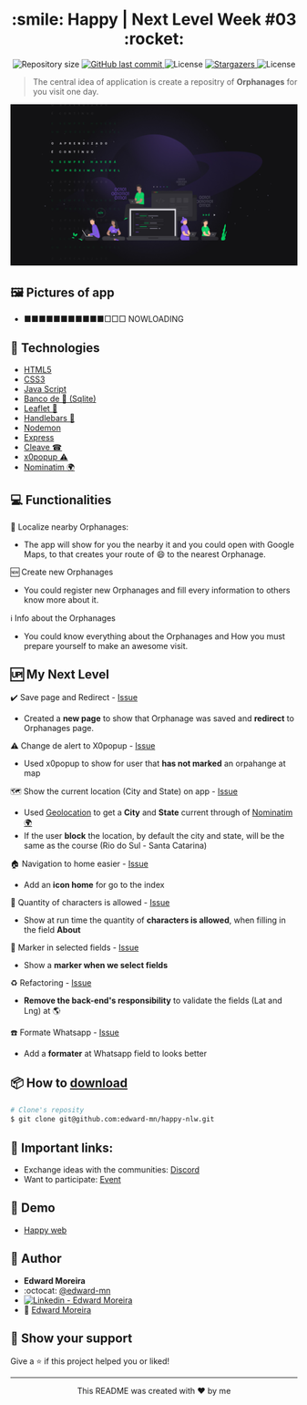 <h1 align="center">:smile: Happy | Next Level Week #03 :rocket:</h1>
<p align="center">	
  <img alt="Repository size" src="https://img.shields.io/github/repo-size/edward-mn/happy-nlw?color=5622c9">

  <a href="https://github.com/edward-mn/happy-nlw/commits/master">
    <img alt="GitHub last commit" src="https://img.shields.io/github/last-commit/edward-mn/happy-nlw?color=5622c9">
  </a> 
  
  <img alt="License" src="https://img.shields.io/badge/license-MIT-5622c9">
  
  <a href="https://github.com/edward-mn/happy-nlw/stargazers">
    <img alt="Stargazers" src="https://img.shields.io/github/stars/edward-mn/happy-nlw?color=5622c9&logo=github">
  </a>
  
  <img alt="License" src="https://img.shields.io/badge/trail-discovery-cca714">   
</p>

> The central idea of application is create a repositry of **Orphanages** for you visit one day.

<p align="center">
  <img src="./public/Wallpapers/NLW_03_1920x1080.png" alt="Next Level Week 03" title="Some"/>
</p>

## :framed_picture: Pictures of app
- ■■■■■■■■■■■□□□  NOWLOADING

## :wrench: Technologies 
- [HTML5](https://pt.wikipedia.org/wiki/HTML5)
- [CSS3](https://pt.wikipedia.org/wiki/CSS3)
- [Java Script](https://www.javascript.com/)
- [Banco de 🎲 (Sqlite)](https://www.sqlite.org/index.html)
- [Leaflet 🍃](https://leafletjs.com/)
- [Handlebars 🧔](https://github.com/handlebars-lang/handlebars.js)
- [Nodemon](https://github.com/remy/nodemon)
- [Express](https://github.com/expressjs/express)
- [Cleave ☎](https://github.com/nosir/cleave.js)
- [x0popup ⚠](https://github.com/gao-sun/x0popup)
- [Nominatim 🌍](https://github.com/osm-search/Nominatim)

## :computer: Functionalities

:round_pushpin: Localize nearby Orphanages:
- The app will show for you the nearby it and you could open with Google Maps, to that creates your route of :smile: to the nearest Orphanage.

:new: Create new Orphanages
- You could register new Orphanages and fill every information to others know more about it.

:information_source: Info about the Orphanages
- You could know everything about the Orphanages and How you must prepare yourself to make an awesome visit.

## :up: My Next Level

:heavy_check_mark: Save page and Redirect - [Issue](https://github.com/edward-mn/happy-nlw/issues/15)
- Created a **new page** to show that Orphanage was saved and **redirect** to Orphanages page.

⚠ Change de alert to X0popup - [Issue](https://github.com/edward-mn/happy-nlw/issues/12)
- Used x0popup to show for user that **has not marked** an orpahange at map

🗺 Show the current location (City and State) on app - [Issue](https://github.com/edward-mn/happy-nlw/issues/11)
- Used [Geolocation](https://developers.google.com/maps/documentation/javascript/examples/map-geolocation) to get a **City** and **State** current through of [Nominatim 🌍](https://github.com/osm-search/Nominatim)
- If the user **block** the location, by default the city and state, will be the same as the course (Rio do Sul - Santa Catarina)

🏠 Navigation to home easier - [Issue](https://github.com/edward-mn/happy-nlw/issues/9)
- Add an **icon home** for go to the index

👀 Quantity of characters is allowed - [Issue](https://github.com/edward-mn/happy-nlw/issues/7)
- Show at run time the quantity of **characters is allowed**, when filling in the field **About**

📌 Marker in selected fields - [Issue](https://github.com/edward-mn/happy-nlw/issues/3)
- Show a **marker when we select fields**

♻ Refactoring - [Issue](https://github.com/edward-mn/happy-nlw/issues/2)
- **Remove the back-end's responsibility** to validate the fields (Lat and Lng) at 🌎

☎️ Formate Whatsapp - [Issue](https://github.com/edward-mn/happy-nlw/issues/1)
- Add a **formater** at Whatsapp field to looks better


## :package: How to [download](https://github.com/edward-mn/happy-nlw/archive/master.zip)
```bash
# Clone's reposity
$ git clone git@github.com:edward-mn/happy-nlw.git
```

## 🔗 Important links:

- Exchange ideas with the communities: [Discord](https://discord.com/invite/as33qEE)
- Want to participate: [Event](https://nextlevelweek.com/inscricao/3)

## :eyes: Demo
* <a href="https://happy-web-nlw3.netlify.app/" target="_blank">Happy web</a>

## 👤 Author

* **Edward Moreira**
* :octocat: [@edward-mn](https://github.com/edward-mn)
* <a href="https://www.linkedin.com/in/edward-moreira-5b3056115/">
    <img alt="Linkedin - Edward Moreira" src="https://img.shields.io/badge/-Edward--Moreira-blue?style=flat-square&logo=Linkedin&logoColor=white&link=https://www.linkedin.com/in/edward-moreira-5b3056115/">
  </a> 
* :rocket: [Edward Moreira](https://app.rocketseat.com.br/me/edward-moreira-do-nascimento-02578)

## :handshake: Show your support

Give a ⭐️ if this project helped you or liked!

***
<p align="center"> This README was created with ❤️ by me </p>
